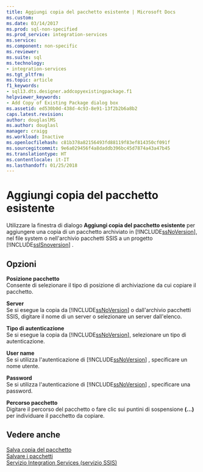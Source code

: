 ```yaml
---
title: Aggiungi copia del pacchetto esistente | Microsoft Docs
ms.custom: 
ms.date: 03/14/2017
ms.prod: sql-non-specified
ms.prod_service: integration-services
ms.service: 
ms.component: non-specific
ms.reviewer: 
ms.suite: sql
ms.technology:
- integration-services
ms.tgt_pltfrm: 
ms.topic: article
f1_keywords:
- sql13.dts.designer.addcopyexistingpackage.f1
helpviewer_keywords:
- Add Copy of Existing Package dialog box
ms.assetid: ed530b0d-438d-4c93-8e91-13f2b2b6a8b2
caps.latest.revision: 
author: douglaslMS
ms.author: douglasl
manager: craigg
ms.workload: Inactive
ms.openlocfilehash: c81b378a82156493fd88119f83ef814350cf091f
ms.sourcegitcommit: 9e6a029456f4a8daddb396bc45d7874a43a47b45
ms.translationtype: HT
ms.contentlocale: it-IT
ms.lasthandoff: 01/25/2018
---
```

# <a name="add-copy-of-existing-package"></a>Aggiungi copia del pacchetto esistente
  Utilizzare la finestra di dialogo **Aggiungi copia del pacchetto esistente** per aggiungere una copia di un pacchetto archiviato in [!INCLUDE[ssNoVersion](../includes/ssnoversion-md.md)], nel file system o nell'archivio pacchetti SSIS a un progetto [!INCLUDE[ssISnoversion](../includes/ssisnoversion-md.md)] .  
  
## <a name="options"></a>Opzioni  
 **Posizione pacchetto**  
 Consente di selezionare il tipo di posizione di archiviazione da cui copiare il pacchetto.  
  
 **Server**  
 Se si esegue la copia da [!INCLUDE[ssNoVersion](../includes/ssnoversion-md.md)] o dall'archivio pacchetti SSIS, digitare il nome di un server o selezionare un server dall'elenco.  
  
 **Tipo di autenticazione**  
 Se si esegue la copia da [!INCLUDE[ssNoVersion](../includes/ssnoversion-md.md)], selezionare un tipo di autenticazione.  
  
 **User name**  
 Se si utilizza l'autenticazione di [!INCLUDE[ssNoVersion](../includes/ssnoversion-md.md)] , specificare un nome utente.  
  
 **Password**  
 Se si utilizza l'autenticazione di [!INCLUDE[ssNoVersion](../includes/ssnoversion-md.md)] , specificare una password.  
  
 **Percorso pacchetto**  
 Digitare il percorso del pacchetto o fare clic sui puntini di sospensione **(…)** per individuare il pacchetto da copiare.  
  
## <a name="see-also"></a>Vedere anche  
 [Salva copia del pacchetto](http://msdn.microsoft.com/library/7b44c0d7-d8fa-4491-8836-0899f621d3a8)   
 [Salvare i pacchetti](../integration-services/save-packages.md)   
 [Servizio Integration Services &#40;servizio SSIS&#41;](../integration-services/service/integration-services-service-ssis-service.md)
  
  
